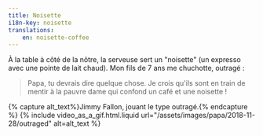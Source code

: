 ```yaml
---
title: Noisette
i18n-key: noisette
translations:
    en: noisette-coffee
---
```


À la table à côté de la nôtre, la serveuse sert un "noisette" (un expresso avec une pointe de lait chaud). Mon fils de 7 ans me chuchotte, outragé :

> Papa, tu devrais dire quelque chose. Je crois qu'ils sont en train de mentir à la pauvre dame qui confond un café et une noisette !

{% capture alt_text%}Jimmy Fallon, jouant le type outragé.{% endcapture %} {% include video_as_a_gif.html.liquid
url="/assets/images/papa/2018-11-28/outraged"
alt=alt_text
%}

